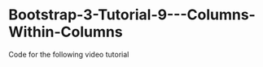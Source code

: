 Bootstrap-3-Tutorial-9---Columns-Within-Columns
===============================================

Code for the following video tutorial 
